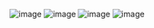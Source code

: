 ![image](https://github.com/user-attachments/assets/8aed54c5-3143-45f6-afd6-ea81922015c8)
![image](https://github.com/user-attachments/assets/bb879be8-06b2-4f6b-9e7b-4a0c4a5d5f5e)
![image](https://github.com/user-attachments/assets/b1024810-9b78-4ab5-955e-2857ed4a1c9b)
![image](https://github.com/user-attachments/assets/34327316-62da-4bad-a602-e76ccc507e64)


